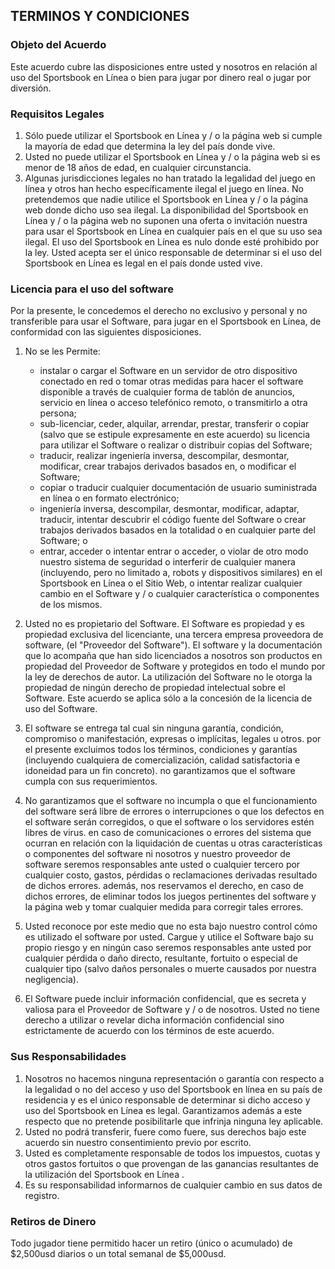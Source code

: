 ## TERMINOS Y CONDICIONES

### Objeto del Acuerdo
Este acuerdo cubre las disposiciones entre usted y nosotros en relación al uso del Sportsbook en Línea o bien para jugar por dinero real o jugar por diversión.

### Requisitos Legales
1. Sólo puede utilizar el Sportsbook en Línea y / o la página web si cumple la mayoría de edad que determina la ley del país donde vive.
2. Usted no puede utilizar el Sportsbook en Línea y / o la página web si es menor de 18 años de edad, en cualquier circunstancia.
3. Algunas jurisdicciones legales no han tratado la legalidad del juego en línea y otros han hecho específicamente ilegal el juego en línea. No pretendemos que nadie utilice el Sportsbook en Línea y / o la página web donde dicho uso sea ilegal. La disponibilidad del Sportsbook en Línea y / o la página web no suponen una oferta o invitación nuestra para usar el Sportsbook en Línea en cualquier país en el que su uso sea ilegal. El uso del Sportsbook en Línea es nulo donde esté prohibido por la ley. Usted acepta ser el único responsable de determinar si el uso del Sportsbook en Línea es legal en el país donde usted vive.
### Licencia para el uso del software
Por la presente, le concedemos el derecho no exclusivo y personal y no transferible para usar el Software, para jugar en el Sportsbook en Línea, de conformidad con las siguientes disposiciones.

1. No se les Permite:

	* instalar o cargar el Software en un servidor de otro dispositivo conectado en red o tomar otras medidas para hacer el software disponible a través de cualquier forma de tablón de anuncios, servicio en línea o acceso telefónico remoto, o transmitirlo a otra persona;
	* sub-licenciar, ceder, alquilar, arrendar, prestar, transferir o copiar (salvo que se estipule expresamente en este acuerdo) su licencia para utilizar el Software o realizar o distribuir copias del Software;
	* traducir, realizar ingeniería inversa, descompilar, desmontar, modificar, crear trabajos derivados basados ​​en, o modificar el Software;
	* copiar o traducir cualquier documentación de usuario suministrada en línea o en formato electrónico;
	* ingeniería inversa, descompilar, desmontar, modificar, adaptar, traducir, intentar descubrir el código fuente del Software o crear trabajos derivados basados ​​en la totalidad o en cualquier parte del Software; o
	* entrar, acceder o intentar entrar o acceder, o violar de otro modo nuestro sistema de seguridad o interferir de cualquier manera (incluyendo, pero no limitado a, robots y dispositivos similares) en el Sportsbook en Línea o el Sitio Web, o intentar realizar cualquier cambio en el Software y / o cualquier característica o componentes de los mismos.
2. Usted no es propietario del Software. El Software es propiedad y es propiedad exclusiva del licenciante, una tercera empresa proveedora de software, (el "Proveedor del Software"). El software y la documentación que lo acompaña que han sido licenciados a nosotros son productos en propiedad del Proveedor de Software y protegidos en todo el mundo por la ley de derechos de autor. La utilización del Software no le otorga la propiedad de ningún derecho de propiedad intelectual sobre el Software. Este acuerdo se aplica sólo a la concesión de la licencia de uso del Software.

3. El software se entrega tal cual sin ninguna garantía, condición, compromiso o manifestación, expresas o implícitas, legales u otros. por el presente excluimos todos los términos, condiciones y garantías (incluyendo cualquiera de comercialización, calidad satisfactoria e idoneidad para un fin concreto). no garantizamos que el software cumpla con sus requerimientos.

4. No garantizamos que el software no incumpla o que el funcionamiento del software será libre de errores o interrupciones o que los defectos en el software serán corregidos, o que el software o los servidores estén libres de virus. en caso de comunicaciones o errores del sistema que ocurran en relación con la liquidación de cuentas u otras características o componentes del software ni nosotros y nuestro proveedor de software seremos responsables ante usted o cualquier tercero por cualquier costo, gastos, pérdidas o reclamaciones derivadas resultado de dichos errores. además, nos reservamos el derecho, en caso de dichos errores, de eliminar todos los juegos pertinentes del software y la página web y tomar cualquier medida para corregir tales errores.

5. Usted reconoce por este medio que no esta bajo nuestro control cómo es utilizado el software por usted. Cargue y utilice el Software bajo su propio riesgo y en ningún caso seremos responsables ante usted por cualquier pérdida o daño directo, resultante, fortuito o especial de cualquier tipo (salvo daños personales o muerte causados ​​por nuestra negligencia).

6. El Software puede incluir información confidencial, que es secreta y valiosa para el Proveedor de Software y / o de nosotros. Usted no tiene derecho a utilizar o revelar dicha información confidencial sino estrictamente de acuerdo con los términos de este acuerdo.

### Sus Responsabilidades
1. Nosotros no hacemos ninguna representación o garantía con respecto a la legalidad o no del acceso y uso del Sportsbook en línea en su país de residencia y es el único responsable de determinar si dicho acceso y uso del Sportsbook en Línea es legal. Garantizamos además a este respecto que no pretende posibilitarle que infrinja ninguna ley aplicable.
2. Usted no podrá transferir, fuere como fuere, sus derechos bajo este acuerdo sin nuestro consentimiento previo por escrito.
3. Usted es completamente responsable de todos los impuestos, cuotas y otros gastos fortuitos o que provengan de las ganancias resultantes de la utilización del Sportsbook en Línea .
4. Es su responsabilidad informarnos de cualquier cambio en sus datos de registro.
### Retiros de Dinero
Todo jugador tiene permitido hacer un retiro (único o acumulado) de $2,500usd diarios o un total semanal de $5,000usd.


